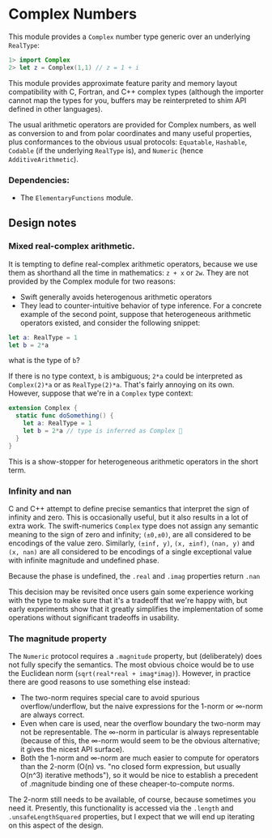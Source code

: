 # Complex Numbers

This module provides a `Complex` number type generic over an underlying `RealType`:
```swift
1> import Complex
2> let z = Complex(1,1) // z = 1 + i
```
This module provides approximate feature parity and memory layout compatibility with C,
Fortran, and C++ complex types (although the importer cannot map the types for you,
buffers may be reinterpreted to shim API defined in other languages).

The usual arithmetic operators are provided for Complex numbers, as well as
conversion to and from polar coordinates and many useful properties, plus
conformances to the obvious usual protocols: `Equatable`, `Hashable`, `Codable`
(if the underlying `RealType` is), and `Numeric` (hence `AdditiveArithmetic`).

### Dependencies:
- The `ElementaryFunctions` module.

## Design notes

### Mixed real-complex arithmetic.
It is tempting to define real-complex arithmetic operators, because we use them as
shorthand all the time in mathematics: `z + x` or `2w`. They are not provided by the
Complex  module for two reasons:
- Swift generally avoids heterogenous arithmetic operators
- They lead to counter-intuitive behavior of type inference.
For a concrete example of the second point, suppose that heterogeneous arithmetic
operators existed, and consider the following snippet:
```swift
let a: RealType = 1
let b = 2*a
```
what is the type of `b`?

If there is no type context, `b` is ambiguous; `2*a` could be interpreted as
`Complex(2)*a` or as `RealType(2)*a`. That's fairly annoying on its own. However,
suppose that we're in a `Complex` type context:
```swift
extension Complex {
  static func doSomething() {
    let a: RealType = 1
    let b = 2*a // type is inferred as Complex 🤪
  }
}
```
This is a show-stopper for heterogeneous arithmetic operators in the short term.

### Infinity and nan
C and C++ attempt to define precise semantics that interpret the sign of infinity and zero.
This is occasionally useful, but it also results in a lot of extra work. The swift-numerics
`Complex` type does not assign any semantic meaning to the sign of zero and infinity;
`(±0,±0)`, are all considered to be encodings of the value zero. Similarly, `(±inf, y)`,
`(x, ±inf)`, `(nan, y)` and `(x, nan)` are all considered to be encodings of a single
exceptional value with infinite magnitude and undefined phase.

Because the phase is undefined, the `.real` and `.imag` properties return `.nan` 

This decision may be revisited once users gain some experience working with the type
to make sure that it's a tradeoff that we're happy with, but early experiments show that
it greatly simplifies the implementation of some operations without significant tradeoffs
in usability.

### The magnitude property
The `Numeric` protocol requires a `.magnitude` property, but (deliberately) does not
fully specify the semantics. The most obvious choice would be to use the Euclidean
norm (`sqrt(real*real + imag*imag)`). However, in practice there are good reasons
to use something else instead:

- The two-norm requires special care to avoid spurious overflow/underflow, but the
naive expressions for the 1-norm or ∞-norm are always correct.
- Even when care is used, near the overflow boundary the two-norm may not be
representable. The ∞-norm in particular is always representable (because of this,
the ∞-norm would seem to be the obvious alternative; it gives the nicest API surface).
- Both the 1-norm and ∞-norm are much easier to compute for operators than the
2-norm (O(n) vs. "no closed form expression, but usually O(n^3) iterative methods"),
so it would be nice to establish a precedent of .magnitude binding one of these
cheaper-to-compute norms.

The 2-norm still needs to be available, of course, because sometimes you need it.
Presently, this functionality is accessed via the `.length` and `.unsafeLengthSquared`
properties, but I expect that we will end up iterating on this aspect of the design.
